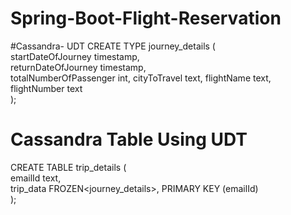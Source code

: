 # Spring-Boot-Flight-Reservation

#Cassandra- UDT
CREATE TYPE journey_details (    
   startDateOfJourney timestamp,  
   returnDateOfJourney timestamp,  
   totalNumberOfPassenger int,
   cityToTravel text,
   flightName text,
   flightNumber text  
);

# Cassandra Table Using UDT
CREATE TABLE trip_details (  
   emailId text,  
   trip_data FROZEN<journey_details>, 
   PRIMARY KEY (emailId)  
); 

